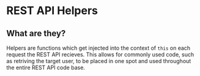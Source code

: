 # REST API Helpers

## What are they?
Helpers are functions which get injected into the context of `this` on each request the REST API recieves. This allows for commonly used code, such as retriving the target user, to be placed in one spot and used throughout the entire REST API code base.
